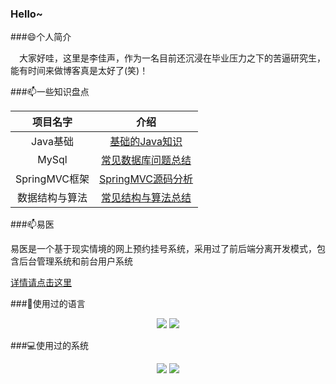 ### Hello~

<!--
**lijiasheng12333/lijiasheng12333** is a ✨ _special_ ✨ repository because its `README.md` (this file) appears on your GitHub profile.

Here are some ideas to get you started:

- 🔭 I’m currently working on ...
- 🌱 I’m currently learning ...
- 👯 I’m looking to collaborate on ...
- 🤔 I’m looking for help with ...
- 💬 Ask me about ...
- 📫 How to reach me: ...
- 😄 Pronouns: ...
- ⚡ Fun fact: ...
-->
###😄个人简介

&emsp;大家好哇，这里是李佳声，作为一名目前还沉浸在毕业压力之下的苦逼研究生，能有时间来做博客真是太好了(笑)！

###📫一些知识盘点

|  项目名字 | 介绍 |                                       
|  :----:  | :----:  |
| Java基础 | [基础的Java知识]() |
| MySql | [常见数据库问题总结]() |
| SpringMVC框架 | [SpringMVC源码分析](https://github.com/lijiasheng12333/sprinbmvc-process) |
| 数据结构与算法 | [常见结构与算法总结]() |

###📫易医

易医是一个基于现实情境的网上预约挂号系统，采用过了前后端分离开发模式，包含后台管理系统和前台用户系统

[详情请点击这里]()

###🤔使用过的语言

<p align="center">
	<img src="https://img.shields.io/badge/Java-8-e0161a?logo=Java&logoColor=e0161a"/>
	<img src="https://img.shields.io/badge/Python-3.7-326c9c?logo=Python&logoColor=326c9c"/>
</p>

###💻使用过的系统

<p align="center">
<img src="https://img.shields.io/badge/Windows10--0?style=social&logo=Windows&logoColor=0078D6"/>
<img src="https://img.shields.io/badge/Centos7--0?style=social&logo=Centos&logoColor=262577"/>
</p>

